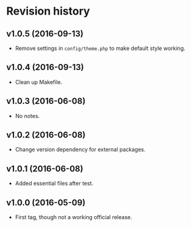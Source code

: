 Revision history
=======================================


v1.0.5 (2016-09-13)
---------------------------------------

* Remove settings in `config/theme.php` to make default style working.


v1.0.4 (2016-09-13)
---------------------------------------

* Clean up Makefile.


v1.0.3 (2016-06-08)
---------------------------------------

* No notes.


v1.0.2 (2016-06-08)
---------------------------------------

* Change version dependency for external packages.


v1.0.1 (2016-06-08)
---------------------------------------

* Added essential files after test.



v1.0.0 (2016-05-09)
---------------------------------------

* First tag, though not a working official release.
